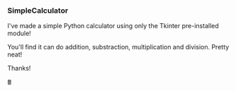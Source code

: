 ### SimpleCalculator

I've made a simple Python calculator using only the Tkinter pre-installed module!

You'll find it can do addition, substraction, multiplication and division. Pretty neat!

Thanks!

🖩
